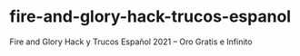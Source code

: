 # fire-and-glory-hack-trucos-espanol
Fire and Glory Hack y Trucos Español 2021 – Oro Gratis e Infinito
